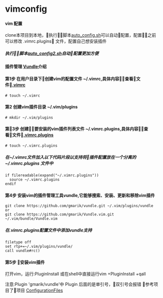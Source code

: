 # vimconfig
#### vim 配置
clone本项目到本地，执行脚本[auto_config.sh](https://github.com/TungYe/vimconfig/blob/master/auto_config.sh)可以自动配置，配置之前可以修改 .vimrc.plugins 文件，配置自己想安装插件
##### 执行脚本[auto_config2.sh](https://github.com/TungYe/vimconfig/blob/master/auto_config2.sh)自动配置更加方便
#### 插件管理 [Vundle](https://github.com/VundleVim/Vundle.vim)介绍
#### 第1步 在用户目录下创建vim的配置文件 ~/.vimrc,具体内容查看文件[.vimrc](https://github.com/TungYe/vimconfig/blob/master/.vimrc)
```
# touch ~/.vimrc
```

#### 第2 创建vim插件目录 ~/.vim/plugins
```
# mkdir ~/.vim/plugins
```

#### 第3步 创建要安装的vim插件列表文件 ~/.vimrc.plugins,具体内容查看文件[.vimrc.plugins](https://github.com/TungYe/vimconfig/blob/master/.vimrc.plugins)
```
# touch ~/.vimrc.plugins
```
##### 在~/.vimrc文件加入以下代码片段以支持将插件配置放在一个分离的 ~/.vimrc.plugins 文件中
```
if filereadable(expand("~/.vimrc.plugins"))
  source ~/.vimrc.plugins
endif
```
#### 第4步 安装vim的插件管理工具vundle,它能够搜索、安装、更新和移除vim插件
```
git clone https://github.com/gmarik/vundle.git ~/.vim/plugins/vundle
or
git clone https://github.com/gmarik/Vundle.vim.git ~/.vim/bundle/Vundle.vim
```
##### 在.vimrc.plugins配置文件中添加vundle支持
```
filetype off
set rtp+=~/.vim/plugins/vundle/
call vundle#rc()
```
#### 第5步 安装vim插件
打开vim，运行:PluginInstall 或在shell中直接运行vim +PluginInstall +qall

注意:Plugin 'gmarik/vundle'中 Plugin 后面的是单引号，双引号会报错
参考项目了项目 [ConfigurationFiles](https://github.com/samlaudev/ConfigurationFiles/)
